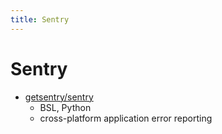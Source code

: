 ```yaml
---
title: Sentry
---
```


# Sentry

- [getsentry/sentry](https://github.com/getsentry/sentry)
  - BSL, Python
  - cross-platform application error reporting
